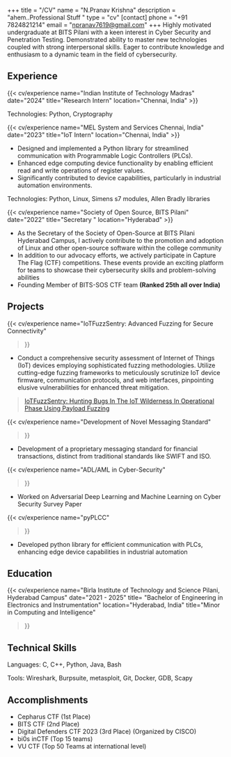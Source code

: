 +++
title = "/CV"
name = "N.Pranav Krishna"
description = "ahem..Professional Stuff "
type = "cv"
[contact]
  phone = "+91 7824821214"
  email = "npranav7619@gmail.com"
+++
Highly motivated undergraduate at BITS Pilani with a keen interest in Cyber Security and Penetration Testing. Demonstrated ability to master new technologies coupled with strong interpersonal skills. Eager to contribute knowledge and enthusiasm to a dynamic team in the field of cybersecurity. 

Experience
----------

{{< cv/experience
    name="Indian Institute of Technology Madras"
    date="2024"
    title="Research Intern"
    location="Chennai, India" >}}



Technologies: Python, Cryptography 

{{< cv/experience
    name="MEL System and Services Chennai, India"
    date="2023"
    title="IoT Intern"
    location="Chennai, India" >}}

* Designed and implemented a Python library for streamlined communication with Programmable Logic Controllers (PLCs).
*  Enhanced edge computing device functionality by enabling efficient read and write operations of register values.
*  Significantly contributed to device capabilities, particularly in industrial automation environments.

Technologies: Python, Linux, Simens s7 modules, Allen Bradly libraries

{{< cv/experience
    name="Society of Open Source, BITS Pilani"
    date="2022"
    title="Secretary "
    location="Hyderabad" >}}

* As the Secretary of the Society of Open-Source at BITS Pilani Hyderabad Campus, I actively contribute to the promotion and adoption of Linux and other open-source software within the college community
* In addition to our advocacy efforts, we actively participate in Capture The Flag (CTF) competitions. These events provide an exciting platform for teams to showcase their cybersecurity skills and problem-solving abilities 
* Founding Member of BITS-SOS CTF team **(Ranked 25th all over India)**

Projects
----------

{{< cv/experience
    name="IoTFuzzSentry: Advanced Fuzzing for Secure Connectivity"
 >}}

* Conduct a comprehensive security assessment of Internet of Things (IoT) devices employing sophisticated fuzzing methodologies. Utilize cutting-edge fuzzing frameworks to meticulously scrutinize IoT device firmware, communication protocols, and web interfaces, pinpointing elusive vulnerabilities for enhanced threat mitigation.

> [IoTFuzzSentry: Hunting Bugs In The IoT Wilderness In Operational Phase Using Payload Fuzzing](https://dl.acm.org/doi/10.1145/3626232.3658642)

{{< cv/experience
    name="Development of Novel Messaging Standard"
 >}}

* Development of a proprietary messaging standard for financial transactions, distinct from traditional standards like SWIFT and ISO.

{{< cv/experience
    name="ADL/AML in Cyber-Security"
 >}}

* Worked on Adversarial Deep Learning and Machine Learning on Cyber Security Survey Paper

{{< cv/experience
    name="pyPLCC"
 >}}

* Developed python library for efficient communication with PLCs, enhancing edge device capabilities in industrial automation

Education
---------

{{< cv/experience
    name="Birla Institute of Technology and Science Pilani, Hyderabad Campus"
    date="2021 -  2025"
    title=
      "Bachelor of Engineering in Electronics and Instrumentation"
    location="Hyderabad, India" 
    title="Minor in Computing and Intelligence"
>}}

Technical Skills
----------------

Languages: C, C++, Python, Java, Bash

Tools: Wireshark, Burpsuite, metasploit, Git, Docker, GDB, Scapy 

Accomplishments 
-------

* Cepharus CTF (1st Place) 
* BITS CTF (2nd Place)
* Digital Defenders CTF 2023 (3rd Place) (Organized by CISCO)
* bi0s inCTF (Top 15 teams)
* VU CTF (Top 50 Teams at international level) 

